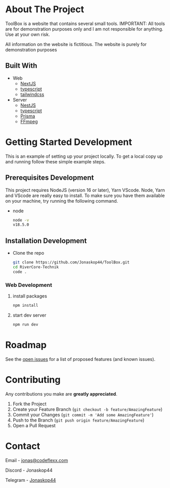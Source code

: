 # About The Project

ToolBox is a website that contains several small tools. IMPORTANT: All tools are for demonstration purposes only and I am not responsible for anything. Use at your own risk.

All information on the website is fictitious. The website is purely for demonstration purposes

## Built With

- Web
  - [NextJS](https://nextjs.org/)
  - [typescript](https://www.npmjs.com/package/typescript)
  - [tailwindcss](https://www.npmjs.com/package/tailwindcss)
- Server
  - [NestJS](https://nestjs.com/)
  - [typescript](https://www.npmjs.com/package/typescript)
  - [Prisma](https://www.npmjs.com/package/prisma)
  - [FFmpeg](https://www.ffmpeg.org/)

<!-- GETTING STARTED DEVELOPMENT  -->

# Getting Started Development

This is an example of setting up your project locally.
To get a local copy up and running follow these simple example steps.

## Prerequisites Development

This project requires NodeJS (version 16 or later), Yarn VScode. Node, Yarn and VScode are really easy to install. To make sure you have them available on your machine, try running the following command.

- node

  ```sh
  node -v
  v18.5.0
  ```

## Installation Development

- Clone the repo

  ```sh
  git clone https://github.com/Jonaskop44/ToolBox.git
  cd RiverCore-Technik
  code .
  ```

### Web Development

1. install packages

   ```sh
   npm install
   ```

2. start dev server

   ```sh
   npm run dev
   ```

<!-- ROADMAP -->

# Roadmap

See the [open issues](https://github.com/Jonaskop44/ToolBox/issues) for a list of proposed features (and known issues).

<!-- CONTRIBUTING -->

# Contributing

Any contributions you make are **greatly appreciated**.

1. Fork the Project
2. Create your Feature Branch (`git checkout -b feature/AmazingFeature`)
3. Commit your Changes (`git commit -m 'Add some AmazingFeature'`)
4. Push to the Branch (`git push origin feature/AmazingFeature`)
5. Open a Pull Request

<!-- CONTACT -->

# Contact

Email - jonas@codeflexx.com

Discord - Jonaskop44

Telegram - [Jonaskop44](https://t.me/Jonaskop44)
